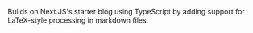 Builds on Next.JS's starter blog using TypeScript by adding support for LaTeX-style processing in markdown files.
